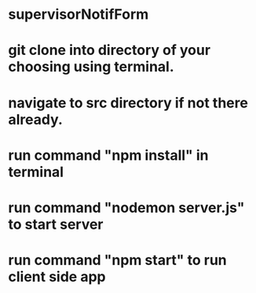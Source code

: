 # supervisorNotifForm

# git clone into directory of your choosing using terminal.
# navigate to src directory if not there already.
# run command "npm install" in terminal
# run command "nodemon server.js" to start server
# run command "npm start" to run client side app
